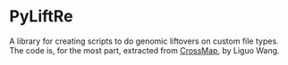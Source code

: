 # PyLiftRe

 A library for creating scripts to do genomic liftovers on custom file types. The code is, for the most part, extracted from [CrossMap](https://github.com/liguowang/CrossMap/), by Liguo Wang.
